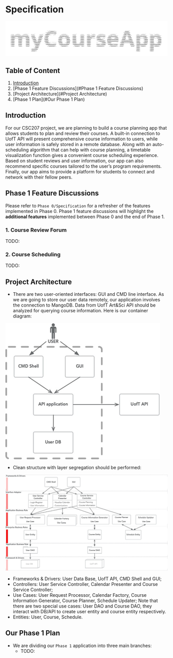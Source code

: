 # Specification

![CourseAppMindMap](specification.assets/myCourseApp.jpg)

## Table of Content

1. [Introduction](#Introduction)
2. [Phase 1 Feature Discussions](#Phase 1 Feature Discussions)
3. [Project Architecture](#Project Architecture)
4. [Phase 1 Plan](#Our Phase 1 Plan)


## Introduction

For our CSC207 project, we are planning to build a course planning app that allows students to plan and review their courses. A built-in connection to UofT API will present comprehensive course information to users, while user information is safely stored in a remote database. Along with an auto-scheduling algorithm that can help with course planning, a timetable visualization function gives a convenient course scheduling experience. Based on student reviews and user information, our app can also recommend specific courses tailored to the user’s program requirements. Finally, our app aims to provide a platform for students to connect and network with their fellow peers.


## Phase 1 Feature Discussions
Please refer to `Phase 0/Specification` for a refresher of the features implemented in Phase 0. Phase 1
feature discussions will highlight the **additional features** implemented between
Phase 0 and the end of Phase 1.

### 1. Course Review Forum 
TODO: 

### 2. Course Scheduling
TODO:


## Project Architecture

- There are two user-oriented interfaces: GUI and CMD line interface. As we are going to store our user data remotely, our application involves the connection to MangoDB. Data from UofT Art&Sci API should be analyzed for querying course information. Here is our container diagram:

![CD](specification.assets/ContainerDiagram.jpg)


- Clean structure with layer segregation should be performed:

![CD](specification.assets/CD.jpg)

- Frameworks & Drivers: User Data Base, UofT API, CMD Shell and GUI;
- Controllers: User Service Controller, Calendar Presenter and Course Service Controller;
- Use Cases: User Request Processor, Calendar Factory, Course Information Generator, Course Planner, Schedule Updater; Note that there are two special use cases: User DAO and Course DAO, they interact with DB/API to create user entity and course entity respectively.
- Entities: User, Course, Schedule.



## Our Phase 1 Plan

- We are dividing our `Phase 1` application into three main branches:
  - TODO:

